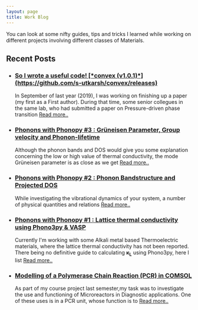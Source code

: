 ```yaml
---
layout: page
title: Work Blog
---
```


You can look at some nifty guides, tips and tricks I learned while working on different projects involving different classes of Materials.
## Recent Posts
- <h3><a href="https://s-utkarsh.github.io/convex_post5/">So I wrote a useful code! [*convex (v1.0.1)*](https://github.com/s-utkarsh/convex/releases) </a></h3>

  In September of last year (2019), I was working on finishing up a paper (my first as a First author). During that time, some senior collegues in the same lab, who had submitted a paper on Pressure-driven phase transition [Read more.. ](/convex_post5.md)
- <h3><a href="https://s-utkarsh.github.io/phonopy_k_lattice_3/">Phonons with Phonopy #3 : Gr&uuml;neisen Parameter, Group velocity and Phonon-lifetime</a></h3>

  Although the phonon bands and DOS would give you some explanation concerning the low or high value of thermal conductivity, the mode Grüneisen parameter is as close as we get [Read more.. ](/phonopy_k_lattice_3.md)
- <h3><a href="https://s-utkarsh.github.io/phonopy_k_lattice_2/">Phonons with Phonopy #2 : Phonon Bandstructure and Projected DOS</a></h3>

  While investigating the vibrational dynamics of your system, a number of physical quantities and relations [Read more.. ](/phonopy_k_lattice_2.md)
  
- <h3><a href="https://s-utkarsh.github.io/k_lattice/">Phonons with Phonopy #1 : Lattice thermal conductivity using Phono3py & VASP</a></h3>

  Currently I'm working with some Alkali metal based Thermoelectric materials, where the lattice thermal conductivity has not been
  reported. There being no definitive guide to calculating <b>&kappa;<sub>L</sub></b> using Phono3py, here I list [Read more.. ](/k_lattice.md)
  
- <h3><a href="https://s-utkarsh.github.io/pcr/">Modelling of a Polymerase Chain Reaction (PCR) in COMSOL</a></h3>

  As part of my course project last semester,my task was to investigate the use and functioning of Microreactors in Diagnostic applications. One of these uses is in a PCR unit, whose function is to [Read more.. ](/pcr.md)

